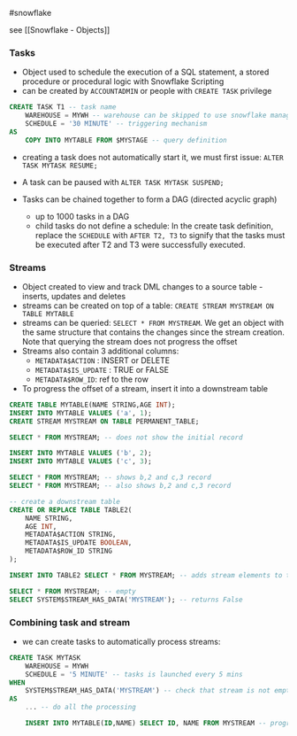 #snowflake

see [[Snowflake - Objects]]


### Tasks

- Object used to schedule the execution of a SQL statement, a stored procedure or procedural logic with Snowflake Scripting
- can be created by `ACCOUNTADMIN` or people with `CREATE TASK` privilege

```sql
CREATE TASK T1 -- task name
	WAREHOUSE = MYWH -- warehouse can be skipped to use snowflake managed compute resources instead
	SCHEDULE = '30 MINUTE' -- triggering mechanism
AS
	COPY INTO MYTABLE FROM $MYSTAGE -- query definition
```

- creating a task does not automatically start it, we must first issue: `ALTER TASK MYTASK RESUME;`
- A task can be paused with `ALTER TASK MYTASK SUSPEND;`

- Tasks can be chained together to form a DAG (directed acyclic graph)
  - up to 1000 tasks in a DAG
  - child tasks do not define a schedule: In the create task definition, replace the `SCHEDULE` with `AFTER T2, T3` to signify that the tasks must be executed after T2 and T3 were successfully executed.

### Streams

- Object created to view and track DML changes to a source table - inserts, updates and deletes
- streams can be created on top of a table: `CREATE STREAM MYSTREAM ON TABLE MYTABLE`
- streams can be queried: `SELECT * FROM MYSTREAM`. We get an object with the same structure that contains the changes since the stream creation. Note that querying the stream does not progress the offset
- Streams also contain 3 additional columns:
  - `METADATA$ACTION` : INSERT or DELETE
  - `METADATA$IS_UPDATE` : TRUE or FALSE
  - `METADATA$ROW_ID`: ref to the row
- To progress the offset of a stream, insert it into a downstream table

```sql
CREATE TABLE MYTABLE(NAME STRING,AGE INT);
INSERT INTO MYTABLE VALUES ('a', 1);
CREATE STREAM MYSTREAM ON TABLE PERMANENT_TABLE;

SELECT * FROM MYSTREAM; -- does not show the initial record

INSERT INTO MYTABLE VALUES ('b', 2);
INSERT INTO MYTABLE VALUES ('c', 3);

SELECT * FROM MYSTREAM; -- shows b,2 and c,3 record
SELECT * FROM MYSTREAM; -- also shows b,2 and c,3 record

-- create a downstream table
CREATE OR REPLACE TABLE TABLE2(
    NAME STRING,
    AGE INT,
    METADATA$ACTION STRING,
    METADATA$IS_UPDATE BOOLEAN,
    METADATA$ROW_ID STRING
);

INSERT INTO TABLE2 SELECT * FROM MYSTREAM; -- adds stream elements to table and progresses the offset

SELECT * FROM MYSTREAM; -- empty
SELECT SYSTEM$STREAM_HAS_DATA('MYSTREAM'); -- returns False
```
### Combining task and stream

- we can create tasks to automatically process streams:

```sql
CREATE TASK MYTASK
	WAREHOUSE = MYWH
	SCHEDULE = '5 MINUTE' -- tasks is launched every 5 mins
WHEN
	SYSTEM$STREAM_HAS_DATA('MYSTREAM') -- check that stream is not empty
AS
	... -- do all the processing

	INSERT INTO MYTABLE(ID,NAME) SELECT ID, NAME FROM MYSTREAM -- progresses the offset
```